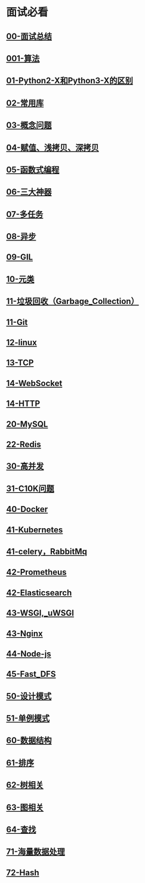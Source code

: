 
# 面试必看

## [00-面试总结](./00-面试总结.md)
## [001-算法](./001-算法.md)
## [01-Python2-X和Python3-X的区别](./01-Python2-X和Python3-X的区别.md)
## [02-常用库](./02-常用库.md)
## [03-概念问题](./03-概念问题.md)
## [04-赋值、浅拷贝、深拷贝](./04-赋值、浅拷贝、深拷贝.md)
## [05-函数式编程](./05-函数式编程.md)
## [06-三大神器](./06-三大神器.md)
## [07-多任务](./07-多任务.md)
## [08-异步](./08-异步.md)
## [09-GIL](./09-GIL.md)
## [10-元类](./10-元类.md)
## [11-垃圾回收（Garbage_Collection）](./11-垃圾回收（Garbage_Collection）.md)
## [11-Git](./11-Git.md)
## [12-linux](./12-linux.md)
## [13-TCP](./13-TCP.md)
## [14-WebSocket](./14-WebSocket.md)
## [14-HTTP](./14-HTTP.md)
## [20-MySQL](./20-MySQL.md)
## [22-Redis](./22-Redis.md)
## [30-高并发](./30-高并发.md)
## [31-C10K问题](./31-C10K问题.md)
## [40-Docker](./40-Docker.md)
## [41-Kubernetes](./41-Kubernetes.md)
## [41-celery，RabbitMq](./41-celery，RabbitMq.md)
## [42-Prometheus](./42-Prometheus.md)
## [42-Elasticsearch](./42-Elasticsearch.md)
## [43-WSGI,_uWSGI](./43-WSGI,_uWSGI.md)
## [43-Nginx](./43-Nginx.md)
## [44-Node-js](./44-Node-js.md)
## [45-Fast_DFS](./45-Fast_DFS.md)
## [50-设计模式](./50-设计模式.md)
## [51-单例模式](./51-单例模式.md)
## [60-数据结构](./60-数据结构.md)
## [61-排序](./61-排序.md)
## [62-树相关](./62-树相关.md)
## [63-图相关](./63-图相关.md)
## [64-查找](./64-查找.md)
## [71-海量数据处理](./71-海量数据处理.md)
## [72-Hash](./72-Hash.md)
